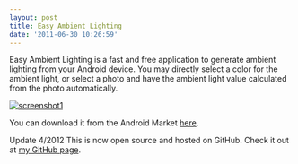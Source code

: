 ```yaml
---
layout: post
title: Easy Ambient Lighting
date: '2011-06-30 10:26:59'
---
```



Easy Ambient Lighting is a fast and free application to generate ambient lighting from your Android device. You may directly select a color for the ambient light, or select a photo and have the ambient light value calculated from the photo automatically.

[![](http://66.147.244.180/~hunterda/content/images/2011/06/screenshot1161-180x300.png "screenshot1")](http://66.147.244.180/~hunterda/content/images/2011/06/screenshot1161.png)

You can download it from the Android Market [here](https://market.android.com/details?id=com.hunterdavis.easyambientlighting).

Update 4/2012 This is now open source and hosted on GitHub. Check it out at [my GitHub page](https://github.com/huntergdavis).


